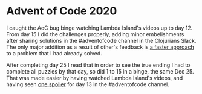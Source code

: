 # Advent of Code 2020

I caught the AoC bug binge watching Lambda Island's videos up to day 12. From
day 15 I did the challenges properly, adding minor embelishments after sharing
solutions in the #adventofcode channel in the Clojurians Slack. The only major
addition as a result of other's feedback is [a faster
approach](https://github.com/euccastro/advent-of-code-2020/blob/master/src/advent/day23.clj#L94)
to a problem that I had already solved.


After completing day 25 I read that in order to see the true ending I had to
complete all puzzles by that day, so did 1 to 15 in a binge, the same Dec 25.
That was made easier by having watched Lambda Island's videos, and having seen
[one
spoiler](https://github.com/euccastro/advent-of-code-2020/blob/d40c83f909ca7b6326486dcddb6b84b38eec7c26/src/advent/day13.clj#L60)
for day 13 in the #adventofcode channel.
